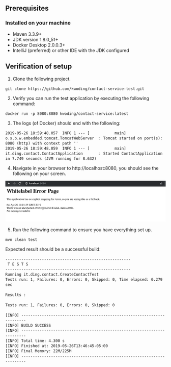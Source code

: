 ## Prerequisites

### Installed on your machine
- Maven 3.3.9+
- JDK version 1.8.0_51+
- Docker Desktop 2.0.0.3+
- IntelliJ (preferred) or other IDE with the JDK configured

## Verification of setup

1. Clone the following project.
```
git clone https://github.com/kwoding/contact-service-test.git
```

2. Verify you can run the test application by executing the following command:
```
docker run -p 8080:8080 kwoding/contact-service:latest
```

3. The logs (of Docker) should end with the following:
```
2019-05-26 18:59:48.057  INFO 1 --- [           main] o.s.b.w.embedded.tomcat.TomcatWebServer  : Tomcat started on port(s): 8080 (http) with context path ''
2019-05-26 18:59:48.059  INFO 1 --- [           main] it.ding.contact.ContactApplication       : Started ContactApplication in 7.749 seconds (JVM running for 8.632)
```

4. Navigate in your browser to http://localhost:8080, you should see the following on your screen.

![SonarQube rule overview](./img/404_page.png)

5. Run the following command to ensure you have everything set up.

```
mvn clean test
```

Expected result should be a successful build:
```
-------------------------------------------------------
 T E S T S
-------------------------------------------------------
Running it.ding.contact.CreateContactTest
Tests run: 1, Failures: 0, Errors: 0, Skipped: 0, Time elapsed: 0.279 sec

Results :

Tests run: 1, Failures: 0, Errors: 0, Skipped: 0

[INFO] ------------------------------------------------------------------------
[INFO] BUILD SUCCESS
[INFO] ------------------------------------------------------------------------
[INFO] Total time: 4.300 s
[INFO] Finished at: 2019-05-26T13:46:45-05:00
[INFO] Final Memory: 22M/225M
[INFO] ------------------------------------------------------------------------
```

